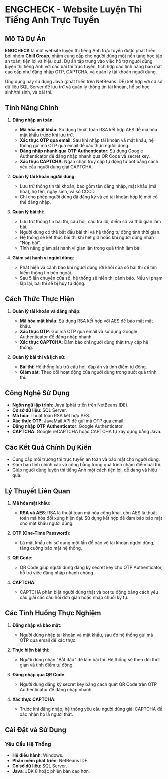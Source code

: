 # ENGCHECK - Website Luyện Thi Tiếng Anh Trực Tuyến

## Mô Tả Dự Án
**ENGCHECK** là một website luyện thi tiếng Anh trực tuyến được phát triển bởi nhóm **Chill Group**, nhằm cung cấp cho người dùng một nền tảng học tập an toàn, tiện lợi và hiệu quả. Dự án tập trung vào việc hỗ trợ người dùng luyện thi tiếng Anh với các bài thi trực tuyến, tích hợp các tính năng bảo mật cao cấp như đăng nhập OTP, CAPTCHA, và quản lý tài khoản người dùng.

Ứng dụng này sử dụng Java (phát triển trên NetBeans IDE) kết hợp với cơ sở dữ liệu SQL Server để lưu trữ và quản lý thông tin tài khoản, hồ sơ học sinh/thí sinh, và bài thi.

## Tính Năng Chính
1. **Đăng nhập an toàn**:
   - **Mã hóa mật khẩu**: Sử dụng thuật toán RSA kết hợp AES để mã hóa mật khẩu trước khi lưu trữ.
   - **Xác thực OTP qua email**: Sau khi nhập tài khoản và mật khẩu, hệ thống gửi mã OTP qua email để xác thực người dùng.
   - **Đăng nhập nhanh qua OTP Authenticator**: Sử dụng Google Authenticator để đăng nhập nhanh qua QR Code và secret key.
   - **Xác thực CAPTCHA**: Ngăn chặn truy cập tự động từ bot bằng cách yêu cầu người dùng giải CAPTCHA.

2. **Quản lý tài khoản người dùng**:
   - Lưu trữ thông tin tài khoản, bao gồm tên đăng nhập, mật khẩu (mã hóa), họ tên, ngày sinh, và số CCCD.
   - Chỉ cho phép người dùng đã đăng ký và có tài khoản hợp lệ mới có thể đăng nhập.

3. **Quản lý bài thi**:
   - Lưu trữ thông tin bài thi, câu hỏi, câu trả lời, điểm số và thời gian làm bài.
   - Người dùng có thể bắt đầu bài thi và hệ thống tự động tính thời gian.
   - Hệ thống sẽ kết thúc bài thi khi hết giờ hoặc khi người dùng nhấn "Nộp bài".
   - Tính năng giám sát hành vi gian lận trong quá trình làm bài.

4. **Giám sát hành vi người dùng**:
   - Phát hiện và cảnh báo khi người dùng rời khỏi cửa sổ bài thi để tìm kiếm thông tin bên ngoài.
   - Sau 5 lần chuyển cửa sổ, hệ thống sẽ hiển thị cảnh báo. Nếu vi phạm lặp lại, bài thi sẽ bị hủy tự động.

## Cách Thức Thực Hiện
1. **Quản lý tài khoản và đăng nhập**:
   - **Mã hóa mật khẩu**: Sử dụng RSA kết hợp với AES để bảo mật mật khẩu.
   - **Xác thực OTP**: Gửi mã OTP qua email và sử dụng Google Authenticator để đăng nhập nhanh.
   - **Xác thực CAPTCHA**: Đảm bảo chỉ người dùng thật truy cập hệ thống.

2. **Quản lý bài thi và lịch sử**:
   - **Bài thi**: Hệ thống lưu trữ câu hỏi, đáp án và tính điểm tự động.
   - **Giám sát**: Theo dõi hoạt động của người dùng trong suốt quá trình thi.

## Công Nghệ Sử Dụng
- **Ngôn ngữ lập trình**: Java (phát triển trên NetBeans IDE).
- **Cơ sở dữ liệu**: SQL Server.
- **Mã hóa**: Thuật toán RSA kết hợp AES.
- **Xác thực OTP**: JavaMail API để gửi mã OTP qua email.
- **Đăng nhập OTP Authenticator**: Google Authenticator.
- **CAPTCHA**: Google reCAPTCHA hoặc CAPTCHA tự xây dựng bằng Java.

## Các Kết Quả Chính Dự Kiến
- Cung cấp môi trường thi trực tuyến an toàn và bảo mật cho người dùng.
- Đảm bảo tính chính xác và công bằng trong quá trình chấm điểm bài thi.
- Giúp người dùng luyện thi tiếng Anh một cách tiện lợi, dễ dàng và hiệu quả.
  
## Lý Thuyết Liên Quan
1. **Mã hóa mật khẩu**:
   - **RSA và AES**: RSA là thuật toán mã hóa công khai, còn AES là thuật toán mã hóa đối xứng hiện đại. Sử dụng kết hợp để đảm bảo bảo mật cho mật khẩu người dùng.
   
2. **OTP (One-Time Password)**:
   - Là mật khẩu chỉ sử dụng một lần để bảo vệ tài khoản người dùng, tăng cường bảo mật hệ thống.

3. **QR Code**:
   - QR Code giúp người dùng đăng ký secret key cho OTP Authenticator, hỗ trợ việc đăng nhập nhanh chóng.

4. **CAPTCHA**:
   - CAPTCHA phân biệt người dùng thật và bot tự động bằng cách yêu cầu giải các câu hỏi đơn giản hoặc nhập chuỗi ký tự.

## Các Tình Huống Thực Nghiệm
1. **Đăng nhập và bảo mật**:
   - Người dùng nhập tài khoản và mật khẩu, sau đó hệ thống gửi mã OTP qua email để xác thực.

2. **Thực hiện bài thi**:
   - Người dùng nhấn "Bắt đầu" để làm bài thi. Hệ thống sẽ theo dõi thời gian và tính điểm tự động.

3. **Đăng nhập qua QR Code**:
   - Người dùng đăng ký secret key bằng cách quét QR Code trên OTP Authenticator để đăng nhập nhanh.

4. **Xác thực CAPTCHA**:
   - Trước khi đăng nhập, hệ thống yêu cầu người dùng giải CAPTCHA để xác nhận họ là người thật.

## Cài Đặt và Sử Dụng
### Yêu Cầu Hệ Thống
- **Hệ điều hành**: Windows.
- **Phần mềm phát triển**: NetBeans IDE.
- **Cơ sở dữ liệu**: SQL Server.
- **Java**: JDK 8 hoặc phiên bản cao hơn.
